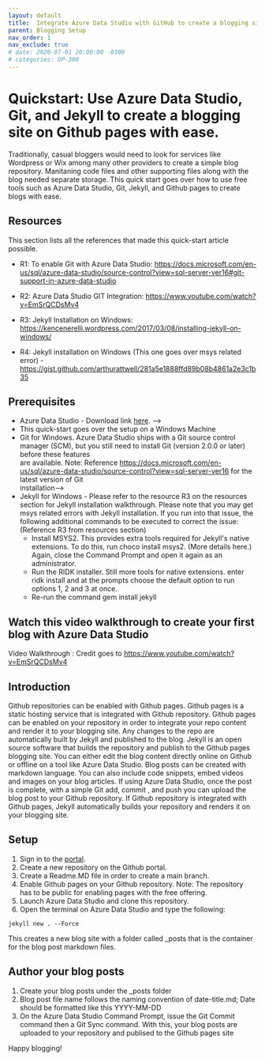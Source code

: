 ```yaml
---
layout: default
title:  Integrate Azure Data Studio with GitHub to create a blogging site!
parent: Blogging Setup
nav_order: 1
nav_exclude: true
# date: 2020-07-01 20:00:00 -0300
# categories: DP-300
---
```


# Quickstart: Use Azure Data Studio, Git, and Jekyll to create a blogging site on Github pages with ease.

<!-- 2. Introductory paragraph 
Required. Lead with a light intro that describes what the article covers. Answer the 
fundamental “why would I want to know this?” question. Keep it short.
-->

Traditionally, casual bloggers would need to look for services like Wordpress or Wix among many other providers to create a simple blog repository. Manitaning code files and other supporting files along with the blog needed separate storage. This quick start goes over how to use free tools such as Azure Data Studio, Git, Jekyll, and Github pages to create blogs with ease. 

## Resources

This section lists all the references that made this quick-start article possible. 
* R1: To enable Git with Azure Data Studio: https://docs.microsoft.com/en-us/sql/azure-data-studio/source-control?view=sql-server-ver16#git-support-in-azure-data-studio

* R2:  Azure Data Studio GIT Integration: https://www.youtube.com/watch?v=EmSrQCDsMv4

* R3: Jekyll Installation on Windows: https://kencenerelli.wordpress.com/2017/03/08/installing-jekyll-on-windows/

* R4: Jekyll installation on Windows (This one goes over msys related error) - https://gist.github.com/arthurattwell/281a5e1888ffd89b08b4861a2e3c1b35 

## Prerequisites

- Azure Data Studio - Download link [here](https://docs.microsoft.com/en-us/sql/azure-data-studio/download-azure-data-studio?view=sql-server-ver16). -->
- This quick-start goes over the setup on a Windows Machine 
- Git for Windows. Azure Data Studio ships with a Git source control manager (SCM), but you still need to install Git (version 2.0.0 or later) before these features   
  are available. Note: Reference https://docs.microsoft.com/en-us/sql/azure-data-studio/source-control?view=sql-server-ver16 for the latest version of Git   
  installation-->
- Jekyll for Windows - Please refer to the resource R3 on the resources section for Jekyll installation walkthrough. Please note that you may get msys related errors 
  with Jekyll installation. If you run into that issue, the following additional commands to be executed to correct the issue: (Reference R3 from resources section)
  *  Install MSYS2. This provides extra tools required for Jekyll's native extensions. To do this, run choco install msys2. (More details here.) Again, close the 
     Command Prompt and open it again as an administrator.
  * Run the RIDK installer. Still more tools for native extensions. enter ridk install and at the prompts choose the default option to run options 1, 2 and 3 at once. 
  * Re-run the command gem install jekyll


## Watch this video walkthrough to create your first blog with Azure Data Studio

Video Walkthrough : Credit goes to https://www.youtube.com/watch?v=EmSrQCDsMv4

## Introduction

Github repositories can be enabled with Github pages. Github pages is a static hosting service that is integrated with Github repository. Github pages can be enabled on your repository in order to integrate your repo content and render it to your blogging site. Any changes to the repo are automatically built  by Jekyll and published to the blog. Jekyll is an open source software that builds the repository and publish to the Github pages blogging site. You can either edit the blog content directly online on Github or offline on a tool like Azure Data Studio. Blog posts can be created with markdown language. You can also include code snippets, embed  videos and images on your blog  articles. If using  Azure Data Studio, once  the post is complete, with a simple Git add, commit , and push you can upload the blog post to your Github repository. If Github repository is integrated with Github pages, Jekyll  automatically builds your repository and renders it on your blogging site.    

## Setup

1. Sign in to the [<Github> portal](https://github.com/).
2. Create a new repository on the Github portal. 
4. Create a Readme.MD file in order to create a main branch.
3. Enable Github pages on your Github repository. Note: The repository has to be public for enabling pages with the free offering.
4. Launch Azure Data Studio and clone this repository.
5. Open the terminal on Azure Data Studio and type the following:
  ```
  jekyll new . --Force
  ```
  This creates a new blog site with a folder called _posts that is the container for the blog post markdown files. 
  
## Author your blog posts

1. Create your blog posts under the _posts folder
2. Blog post file name follows the naming convention of date-title.md; Date should be formatted like this YYYY-MM-DD  
3. On the Azure Data Studio Command Prompt, issue the Git Commit command then a Git Sync command. With this, your blog posts are uploaded to your repository and 
   publised to the Github pages site


Happy blogging!
